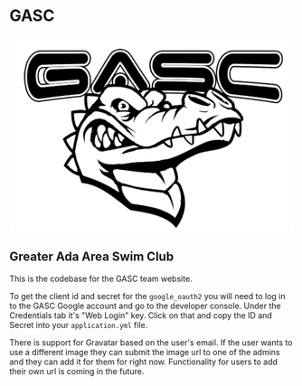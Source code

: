 # GASC
![logo](/app/assets/images/gasc_bw_2015.jpg)
## Greater Ada Area Swim Club
This is the codebase for the GASC team website.

To get the client id and secret for the `google_oauth2` you will need to log in to the GASC Google account and go to the developer console. Under the Credentials tab it's "Web Login" key. Click on that and copy the ID and Secret into your `application.yml` file.

There is support for Gravatar based on the user's email. If the user wants to use a different image they can submit the image url to one of the admins and they can add it for them for right now. Functionality for users to add their own url is coming in the future.
